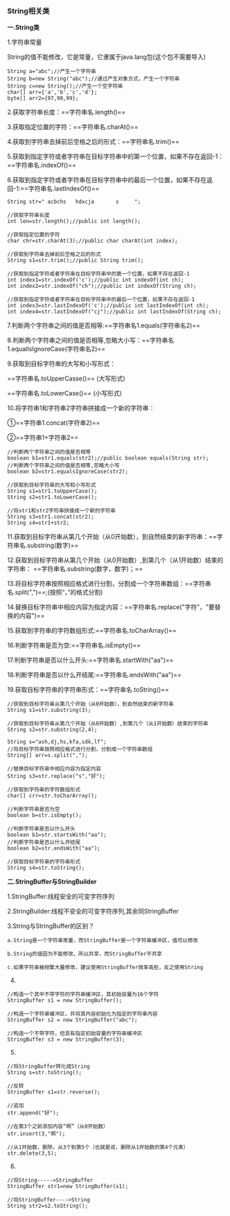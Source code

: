 ### String相关类
**一.String类**

1.字符串常量

String的值不能修改，它是常量，它隶属于java.lang包(这个包不需要导入)

```
String a="abc";//产生一个字符串
String b=new String("abc");//通过产生对象方式，产生一个字符串
String c=new String();//产生一个空字符串
char[] arr={'a','b','c','d'};
byte[] arr2={97,98,99};
```
2.获取字符串长度：==字符串名.length()==

3.获取指定位置的字符：==字符串名.charAt()==

4.获取到字符串去掉前后空格之后的形式：==字符串名.trim()==

5.获取到指定字符或者字符串在目标字符串中的第一个位置，如果不存在返回-1：==字符串名.indexOf()==

6.获取到指定字符或者字符串在目标字符串中的最后一个位置，如果不存在返回-1:==字符串名.lastIndexOf()==


```
String str=" acbchs   hdxcja       s     ";

//获取字符串长度
int len=str.length();//public int length();

//获取指定位置的字符
char chr=str.charAt(3);//public char charAt(int index);

//获取到字符串去掉前后空格之后的形式
String s1=str.trim();//public String trim();

//获取到指定字符或者字符串在目标字符串中的第一个位置，如果不存在返回-1
int index1=str.indexOf('c');//public int indexOf(int ch);
int index2=str.indexOf("ch");//public int indexOf(String ch);

//获取到指定字符或者字符串在目标字符串中的最后一个位置，如果不存在返回-1
int index3=str.lastIndexOf('c');//public int lastIndexOf(int ch);
int index4=str.lastIndexOf("cj");//public int lastIndexOf(String ch);
```
7.判断两个字符串之间的值是否相等:==字符串名1.equals(字符串名2)==

8.判断两个字符串之间的值是否相等,忽略大小写：==字符串名1.equalIsIgnoreCase(字符串名2)==

9.获取到目标字符串的大写和小写形式：

==字符串名.toUpperCasse()==   (大写形式)
                        
==字符串名.toLowerCase()==     (小写形式)

10.将字符串1和字符串2字符串拼接成一个新的字符串：

①==字符串1.concat(字符串2)==
                                                 
                                    
②==字符串1+字符串2==


```
//判断两个字符串之间的值是否相等
boolean b1=str1.equals(str2);//public boolean equals(String str);
//判断两个字符串之间的值是否相等,忽略大小写
boolean b2=str1.equalsIgnoreCase(str2);

//获取到目标字符串的大写和小写形式
String s1=str1.toUpperCase();
String s2=str1.toLowerCase();

//将str1和str2字符串拼接成一个新的字符串
String s3=str1.concat(str2);
String s4=str1+str2;
```

11.获取到目标字符串从第几个开始（从0开始数），到自然结束的新字符串：==字符串名.substring(数字)==

12.获取到目标字符串从第几个开始（从0开始数）,到第几个（从1开始数）结束的字符串：
==字符串名.substring(数字，数字)；==

13.将目标字符串按照相应格式进行分割，分割成一个字符串数组：==字符串名.split(",")==;(按照“，”的格式分割)

14.替换目标字符串中相应内容为指定内容：==字符串名.replace("字符"，"要替换的内容")==

15.获取到字符串的字符数组形式:==字符串名.toCharArray()==

16.判断字符串是否为空:==字符串名.isEmpty()==

17.判断字符串是否以什么开头:==字符串名.startWith("aa")==

18.判断字符串是否以什么开结尾:==字符串名.endsWith("aa")==

19.获取目标字符串的字符串形式：==字符串名.toString()==


```
//获取到目标字符串从第几个开始（从0开始数），到自然结束的新字符串
String s1=str.substring(3);

//获取到目标字符串从第几个开始（从0开始数）,到第几个（从1开始数）结束的字符串
String s2=str.substring(2,4);

String s="ash,dj,hs,kfa,sdk,lf";
//将目标字符串按照相应格式进行分割，分割成一个字符串数组
String[] arr=s.split(",");

//替换目标字符串中相应内容为指定内容
String s3=str.replace("s","好");

//获取到字符串的字符数组形式
char[] crr=str.toCharArray();

//判断字符串是否为空
boolean b=str.isEmpty();

//判断字符串是否以什么开头
boolean b1=str.startsWith("aa");
//判断字符串是否以什么开结尾
boolean b2=str.endsWith("aa");

//获取目标字符串的字符串形式
String s4=str.toString();
```


**二.StringBuffer与StringBuilder**

1.StringBuffer:线程安全的可变字符序列

2.StringBuilder:线程不安全的可变字符序列,其余同StringBuffer

3.String与StringBuffer的区别？
  
    a.String是一个字符串常量，而StringBuffer是一个字符串缓冲区，值可以修改
  
    b.String的值因为不能修改，所以共享，而StringBuffer不共享
    
    c.如果字符串被频繁大量修改，建议使用StringBuffer效率高些，反之使用String

4.
```
//构造一个其中不带字符的字符串缓冲区，其初始容量为16个字符
StringBuffer s1 = new StringBuffer();

//构造一个字符串缓冲区，并将其内容初始化为指定的字符串内容
StringBuffer s2 = new StringBuffer("abc");

//构造一个不带字符，但具有指定初始容量的字符串缓冲区
StringBuffer s3 = new StringBuffer(3);
```
5.

```
//将StringBuffer转化成String
String s=str.toString();

//反转
StringBuffer s1=str.reverse();

//追加
str.append("好");

//在第3个之前添加内容“啊”（从0开始数）
str.insert(3,"啊");

//从1开始数，删除，从3个到第5个（也就是说，删除从1开始数的第4个元素）
str.delete(3,5);
```
6.

```
//将String----->StringBuffer
StringBuffer str1=new StringBuffer(s1);

//将StringBuffer---->String
String str2=s2.toString();
```


